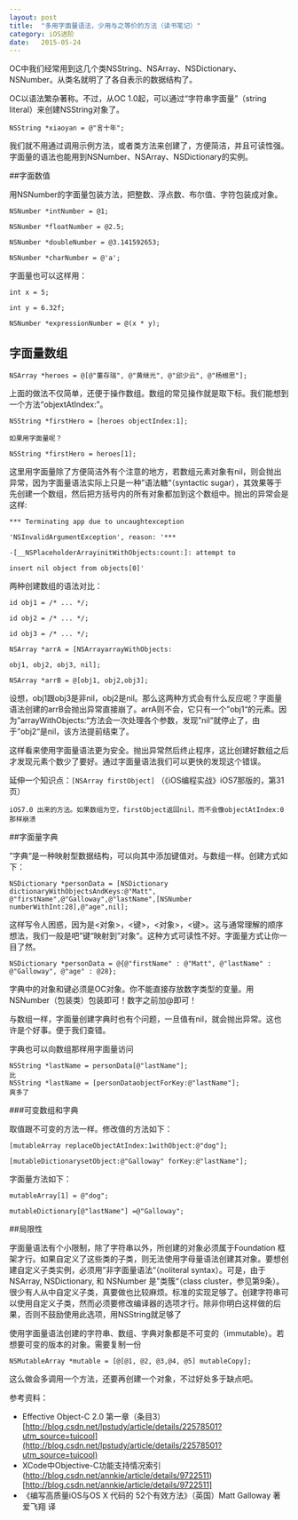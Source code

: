 ```yaml
---
layout: post
title:  "多用字面量语法，少用与之等价的方法（读书笔记）"
category: iOS进阶
date:   2015-05-24
---
```


OC中我们经常用到这几个类NSString、NSArray、NSDictionary、NSNumber。从类名就明了了各自表示的数据结构了。

OC以语法繁杂著称。不过，从OC 1.0起，可以通过“字符串字面量”（string literal）来创建NSString对象了。

```
NSString *xiaoyan = @"言十年";
```
我们就不用通过调用示例方法，或者类方法来创建了，方便简洁，并且可读性强。字面量的语法也能用到NSNumber、NSArray、NSDictionary的实例。

##字面数值

用NSNumber的字面量包装方法，把整数、浮点数、布尔值、字符包装成对象。


```
NSNumber *intNumber = @1;

NSNumber *floatNumber = @2.5;

NSNumber *doubleNumber = @3.141592653;

NSNumber *charNumber = @'a';
```
字面量也可以这样用：

```
int x = 5;

int y = 6.32f;

NSNumber *expressionNumber = @(x * y);
```

## 字面量数组

```
NSArray *heroes = @[@"董存瑞", @"黄继光", @"邱少云", @"杨根思"];
```
上面的做法不仅简单，还便于操作数组。数组的常见操作就是取下标。我们能想到一个方法“objextAtIndex:”。

```
NSString *firstHero = [heroes objectIndex:1];

如果用字面量呢？

NSString *firstHero = heroes[1];

```

这里用字面量除了方便简洁外有个注意的地方，若数组元素对象有nil，则会抛出异常，因为字面量语法实际上只是一种”语法糖“（syntactic sugar），其效果等于先创建一个数组，然后把方括号内的所有对象都加到这个数组中。抛出的异常会是这样:

```
*** Terminating app due to uncaughtexception

'NSInvalidArgumentException', reason: '***

-[__NSPlaceholderArrayinitWithObjects:count:]: attempt to

insert nil object from objects[0]'
```
两种创建数组的语法对比：

```
id obj1 = /* ... */;

id obj2 = /* ... */;

id obj3 = /* ... */;

NSArray *arrA = [NSArrayarrayWithObjects:

obj1, obj2, obj3, nil];

NSArray *arrB = @[obj1, obj2,obj3];
```
设想，obj1跟obj3是非nil，obj2是nil。那么这两种方式会有什么反应呢？字面量语法创建的arrB会抛出异常直接崩了。arrA则不会，它只有一个”obj1“的元素。因为”arrayWithObjects:“方法会一次处理各个参数，发现”nil“就停止了，由于”obj2“是nil，该方法提前结束了。

这样看来使用字面量语法更为安全。抛出异常然后终止程序，这比创建好数组之后才发现元素个数少了要好。通过字面量语法我们可以更快的发现这个错误。


延伸一个知识点：`[NSArray firstObject]` （《iOS编程实战》iOS7那版的，第31页）
```
iOS7.0 出来的方法。如果数组为空，firstObject返回nil，而不会像objectAtIndex:0那样崩溃

```
##字面量字典

”字典“是一种映射型数据结构，可以向其中添加键值对。与数组一样。创建方式如下：

```
NSDictionary *personData = [NSDictionary dictionaryWithObjectsAndKeys:@"Matt", @"firstName",@"Galloway",@"lastName",[NSNumber numberWithInt:28],@"age",nil];
```
这样写令人困惑，因为是<对象>，<键>，<对象>，<键>。这与通常理解的顺序想法，我们一般是吧”键“映射到”对象“。这种方式可读性不好。字面量方式让你一目了然。

```
NSDictionary *personData = @{@"firstName" : @"Matt", @"lastName" : @"Galloway", @"age" : @28};
```
字典中的对象和键必须是OC对象。你不能直接存放数字类型的变量。用NSNumber（包装类）包装即可！数字之前加@即可！

与数组一样，字面量创建字典时也有个问题，一旦值有nil，就会抛出异常。这也许是个好事。便于我们查错。

字典也可以向数组那样用字面量访问

```
NSString *lastName = personData[@"lastName"];
比
NSString *lastName = [personDataobjectForKey:@"lastName"];
爽多了
```
###可变数组和字典

取值跟不可变的方法一样。修改值的方法如下：

```
[mutableArray replaceObjectAtIndex:1withObject:@"dog"];

[mutableDictionarysetObject:@"Galloway" forKey:@"lastName"];
```

字面量方法如下：

```
mutableArray[1] = @"dog";

mutableDictionary[@"lastName"] =@"Galloway";
```
##局限性

字面量语法有个小限制，除了字符串以外，所创建的对象必须属于Foundation 框架才行。如果自定义了这些类的子类，则无法使用字母量语法创建其对象。要想创建自定义子类实例，必须用”非字面量语法“（noliteral syntax）。可是，由于NSArray, NSDictionary, 和 NSNumber 是”类簇“（class cluster，参见第9条）。很少有人从中自定义子类，真要做也比较麻烦。标准的实现足够了。创建字符串可以使用自定义子类，然而必须要修改编译器的选项才行。除非你明白这样做的后果，否则不鼓励使用此选项，用NSString就足够了

使用字面量语法创建的字符串、数组、字典对象都是不可变的（immutable）。若想要可变的版本的对象。需要复制一份

```
NSMutableArray *mutable = [@[@1, @2, @3,@4, @5] mutableCopy];
```
这么做会多调用一个方法，还要再创建一个对象，不过好处多于缺点吧。

参考资料：

*  Effective Object-C 2.0 第一章（条目3） [http://blog.csdn.net/lpstudy/article/details/22578501?utm_source=tuicool](http://blog.csdn.net/lpstudy/article/details/22578501?utm_source=tuicool)
* XCode中Objective-C功能支持情况索引 (http://blog.csdn.net/annkie/article/details/9722511)[http://blog.csdn.net/annkie/article/details/9722511]
* 《编写高质量iOS与OS X 代码的 52个有效方法》（英国）Matt Galloway 著 爱飞翔 译 